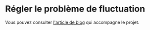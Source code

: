 # Régler le problème de fluctuation

Vous pouvez consulter [l'article de blog](https://lkdjiin.github.io/blog/2025/04/07/six-potentiometres/) qui accompagne le projet.
